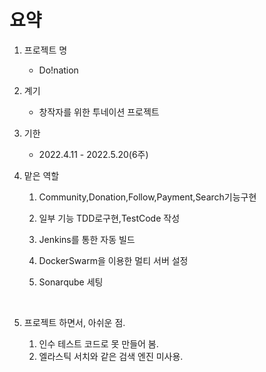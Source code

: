 # 요약

1. 프로젝트 명
   - Do!nation
2. 계기
   - 창작자를 위한 투네이션 프로젝트


3. 기한 

   - 2022.4.11 - 2022.5.20(6주)

4. 맡은 역할

   1. Community,Donation,Follow,Payment,Search기능구현

   2. 일부 기능 TDD로구현,TestCode 작성

   3. Jenkins를 통한 자동 빌드

   4. DockerSwarm을 이용한 멀티 서버 설정

   5. Sonarqube 세팅

      ​

5. 프로젝트 하면서, 아쉬운 점.
      1. 인수 테스트 코드로 못 만들어 봄.
      2. 엘라스틱 서치와 같은 검색 엔진 미사용.


​